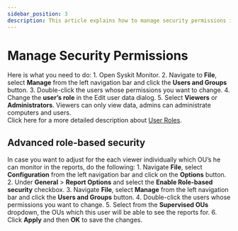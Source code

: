 ```yaml
---
sidebar_position: 3
description: This article explains how to manage security permissions in Syskit Monitor.
---
```


# Manage Security Permissions

Here is what you need to do: 1. Open Syskit Monitor. 2. Navigate to **File**, select **Manage** from the left navigation bar and click the **Users and Groups** button. 3. Double-click the users whose permissions you want to change. 4. Change the **user’s role** in the Edit user data dialog. 5. Select **Viewers** or **Administrators**. Viewers can only view data, admins can administrate computers and users.  
Click here for a more detailed description about [User Roles](../../get-to-know-syskit-monitor/backstage-screen/manage-data-gathering.md).

## Advanced role-based security

In case you want to adjust for the each viewer individually which OU’s he can monitor in the reports, do the following: 1. Navigate **File**, select **Configuration** from the left navigation bar and click on the **Options** button. 2. Under **General** &gt; **Report Options** and select the **Enable Role-based security** checkbox. 3. Navigate **File**, select **Manage** from the left navigation bar and click the **Users and Groups** button. 4. Double-click the users whose permissions you want to change. 5. Select from the **Supervised OUs** dropdown, the OUs which this user will be able to see the reports for. 6. Click **Apply** and then **OK** to save the changes.

